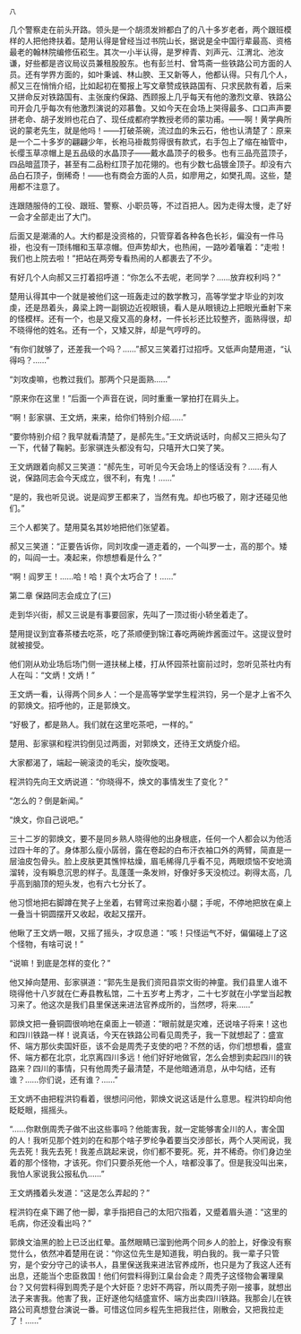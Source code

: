     八 

   几个警察走在前头开路。领头是一个胡须发辫都白了的八十多岁老者，两个跟班模样的人把他搀扶着。楚用认得是曾经当过书院山长，据说是全中国行辈最高、资格最老的翰林院编修伍崧生。其次一小半认得，是罗梓青、刘声元、江渭北、池汝谦，好些都是咨议局议员兼租股股东。也有彭兰村、曾笃斋一些铁路公司方面的人员。还有学界方面的，如叶秉诚、林山腴、王又新等人，他都认得。只有几个人，郝又三在悄悄介绍，比如起初在蜀报上写文章赞成铁路国有、只求民款有着，后来又拼命反对铁路国有、主张废约保路、西顾报上几乎每天有他的激烈文章、铁路公司开会几乎每次有他激烈演说的邓慕鲁。又如今天在会场上哭得最多、口口声声要拼老命、胡子发辫也花白了、现任成都府学教授老师的蒙功甫。——啊！黄学典所说的蒙老先生，就是他吗！——打破茶碗，流过血的朱云石，他也认清楚了：原来是一个二十多岁的翩翩少年，长袍马褂裁剪得很有款式，右手包上了缩在袖管中，长缨玉草凉帽上是五品级的水晶顶子——戴水晶顶子的极多。也有三品亮蓝顶子，四品暗蓝顶子，甚至有二品粉红顶子加花翎的。也有少数七品镀金顶子。却没有六品白石顶子，倒稀奇！——也有商会方面的人员，如廖用之，如樊孔周。这些，楚用都不注意了。

   连跟随服侍的工役、跟班、警察、小职员等，不过百把人。因为走得太慢，走了好一会才全部走出了大门。

   后面又是潮涌的人。大约都是没资格的，只管穿着各种各色长衫，偏没有一件马褂，也没有一顶纬帽和玉草凉帽。但声势却大，也热闹，一路吵着嚷着：“走啦！我们也上院去啦！”把站在两旁专看热闹的人都裹去了不少。

   有好几个人向郝又三打着招呼道：“你怎么不去呢，老同学？……放弃权利吗？”

   楚用认得其中一个就是被他们这一班轰走过的数学教习，高等学堂才毕业的刘攻虔，还是昂着头，鼻梁上跨一副钢边近视眼镜，看人是从眼镜边上把眼光垂射下来的怪模样。还有一个，也是又瘦又高的身材，一件长衫还比较整齐，面熟得很，却不晓得他的姓名。还有一个，又矮又胖，却是气哼哼的。

   “有你们就够了，还差我一个吗？……”郝又三笑着打过招呼。又低声向楚用道，“认得吗？……”

   “刘攻虔嘛，也教过我们。那两个只是面熟……”

   “原来你在这里！”后面一个声音在说，同时重重一掌拍打在肩头上。

   “啊！彭家骐、王文炳，来来，给你们特别介绍……”

   “要你特别介绍？我早就看清楚了，是郝先生。”王文炳说话时，向郝又三把头勾了一下，代替了鞠躬。彭家骐连头都没有勾，只嘻开大口笑了笑。

   王文炳跟着向郝又三笑道：“郝先生，可听见今天会场上的怪话没有？……有人说，保路同志会今天成立，很不利，有鬼！……”

   “是的，我也听见说。说是阎罗王都来了，当然有鬼。却也巧极了，刚才还碰见他们。”

   三个人都笑了。楚用莫名其妙地把他们张望着。

   郝又三笑道：“正要告诉你，同刘攻虔一道走着的，一个叫罗一士，高的那个。矮的，叫阎一士。凑起来，你想想看是什么？”

   “啊！阎罗王！……哈！哈！真个太巧合了！……”

   第二章 保路同志会成立了(三)

   走到华兴街，郝又三说是有事要回家，先叫了一顶过街小轿坐着走了。

   楚用提议到宜春茶楼去吃茶，吃了茶顺便到锦江春吃两碗炸酱面过午。这提议登时就被接受。

   他们刚从劝业场后场门侧一道扶梯上楼，打从怀园茶社窗前过时，忽听见茶社内有人在叫：“文炳！文炳！”

   王文炳一看，认得两个同乡人：一个是高等学堂学生程洪钧，另一个是才上省不久的郭焕文。招呼他的，正是郭焕文。

   “好极了，都是熟人。我们就在这里吃茶吧，一样的。”

   楚用、彭家骐和程洪钧倒见过两面，对郭焕文，还待王文炳旋介绍。

   大家都渴了，端起一碗滚烫的毛尖，旋吹旋喝。

   程洪钧先向王文炳说道：“你晓得不，焕文的事情发生了变化？”

   “怎么的？倒是新闻。”

   “焕文，你自己说吧。”

   三十二岁的郭焕文，要不是同乡熟人晓得他的出身根底，任何一个人都会以为他活过四十年的了。身体那么瘦小孱弱，露在卷起的白布汗衣袖口外的两臂，简直是一层油皮包骨头。脸上皮肤更其憔悴枯燥，眉毛稀得几乎看不见，两眼烦恼不安地滴溜转，没有瞬息沉思的样子。乱蓬蓬一条发辫，好像好多天没梳过。剃得太高，几乎高到脑顶的短头发，也有六七分长了。

   他习惯地把右脚蹲在凳子上坐着，右臂弯过来抱着小腿；手呢，不停地把放在桌上一叠当十铜圆摆开又收起，收起又摆开。

   他瞅了王文炳一眼，又摇了摇头，才叹息道：“咳！只怪运气不好，偏偏碰上了这个怪物，有啥可说！”

   “说嘛！到底是怎样的变化？”

   他又掉向楚用、彭家骐道：“郭先生是我们资阳县崇文街的神童。我们县里人谁不晓得他十八岁就在仁寿县教私馆，二十五岁考上秀才，二十七岁就在小学堂当起教习来了。他这次是我们县里保送来进法官养成所的，当然啰，将来……”

   郭焕文把一叠铜圆很响地在桌面上一顿道：“眼前就是灾难，还说啥子将来！这也和四川铁路一样！说真话，今天在铁路公司看见周秃子，我一下就想起了：盛宣怀、端方那伙卖国奸臣，该不会是周秃子支使的吧？不然的话，你们想想看，盛宣怀、端方都在北京，北京离四川多远！他们好好地做官，怎么会想到卖起四川的铁路来？四川的事情，只有他周秃子最清楚，不是他暗通消息，从中勾结，还有谁？……你们说，还有谁？……”

   王文炳不由把程洪钧看着，很想问问他，郭焕文说这话是什么意思。程洪钧却向他眨眨眼，摇摇头。

   “……你默倒周秃子做不出这些事吗？他能害我，就一定能够害全川的人，害全国的人！我听见那个姓刘的在和那个啥子罗纶争着要当交涉部长，两个人哭闹说，我先去死！我先去死！我差点跳起来说，你们都不要死。死，并不稀奇。你们身边坐着的那个怪物，才该死。你们只要杀死他一个人，啥都没事了。但是我没叫出来，我怕人家说我公报私仇……”

   王文炳搔着头发道：“这是怎么弄起的？”

   程洪钧在桌下踢了他一脚，拿手指把自己的太阳穴指着，又蹙着眉头道：“这里的毛病，你还没看出吗？”

   郭焕文油黑的脸上已泛出红晕。虽然眼睛已溜到他两个同乡人的脸上，好像没有察觉什么，依然冲着楚用在说：“你这位先生是知道我，明白我的。我一辈子只管穷，是个安分守己的读书人，县里保送我来进法官养成所，也只是为了我这人还有出息，还能当个忠臣救国！他们何尝料得到江臬台会走？周秃子这怪物会署理臬台？又何尝料得到周秃子是个大奸臣？忠奸不两容，所以周秃子刚一接事，就想出法子来害我。他害了我，正好遂他勾结盛宣怀、端方出卖四川铁路。我那会儿在铁路公司真想登台演说一番。可惜这位同乡程先生把我拦住，刚散会，又把我拉走了！……”

